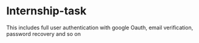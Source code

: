 # Internship-task
This includes full user authentication with google Oauth, email verification, password recovery and so on
